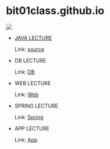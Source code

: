 # bit01class.github.io

![](http://bitcamp.co.kr/slider/5.png)

- [JAVA LECTURE](./java/) 

    Link: [source](https://github.com/bit01class/java2018)
    
- DB LECTURE

    Link: [DB](./db/)
    
- WEB LECTURE

    Link: [Web](./web/)
    
- SPRING LECTURE

    Link: [Spring](./framework/)
    
- APP LECTURE

    Link: [App](./app/)
    
    
